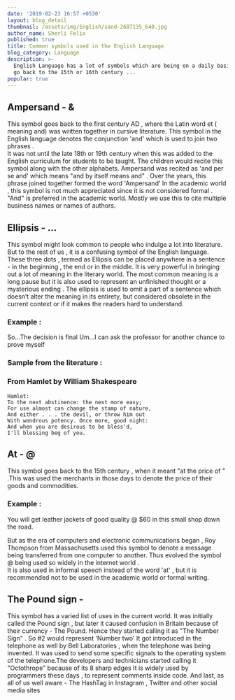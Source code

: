 ```yaml
---
date: '2019-02-23 16:57 +0530'
layout: blog_detail
thumbnail: /assets/img/English/sand-2687135_640.jpg
author_name: Sherli Felix
published: true
title: Common symbols used in the English Language
blog_category: Language
description: >-
  English Language has a lot of symbols which are being on a daily basis. They
  go back to the 15th or 16th century ...
popular: true
---
```


## Ampersand - &

This symbol goes back to the first century AD , where the Latin word et ( meaning and) was
written together in cursive literature. This symbol in the English language denotes the conjunction 'and' which is used to join two phrases .  
It was not until the late 18th or 19th century when this was added to the English curriculum for students to be taught.
The children would recite this symbol along with the other alphabets. Ampersand was recited as 'and per se and' which means "and by itself means and" . Over the years, this phrase joined together formed the word 'Ampersand'
In the academic world , this symbol is not much appreciated since it is not considered formal . "And" is preferred in the academic world. Mostly we use this to cite multiple business names or names of authors.

## Ellipsis - …

This symbol might look common to people who indulge a lot into literature. But to the rest of us , it is a confusing symbol of the English language.
These three dots , termed as Ellipsis can be placed anywhere in a sentence - in the beginning , the end or in the middle. It is very powerful in bringing out a lot of meaning in the literary world. The most common meaning is a long pause but it is also used to represent an unfinished thought or a mysterious ending . The ellipsis is used to omit a part of a sentence which doesn’t alter the meaning in its entirety, but considered obsolete in the current context or if it makes the readers hard to understand.

### Example :

So…The decision is final
Um…I can ask the professor for another chance to prove myself

### Sample from the literature :

### From Hamlet by William Shakespeare

    Hamlet:
    To the next abstinence: the next more easy;
    For use almost can change the stamp of nature,
    And either . . . the devil, or throw him out
    With wondrous potency. Once more, good night:
    And when you are desirous to be bless'd,
    I'll blessing beg of you.

## At - @

This symbol goes back to the 15th century , when it meant "at the price of " .This was used the merchants in those days to denote the price of their goods and commodities.

### Example :

You will get leather jackets of good quality @ \$60 in this small shop down the road.

But as the era of computers and electronic communications began , Roy Thompson from Massachusetts used this symbol to denote a message being transferred from one computer to another.
Thus evolved the symbol @ being used so widely in the internet world .  
It is also used in informal speech instead of the word 'at' , but it is recommended not to be used in the academic world or formal writing.

## The Pound sign -

This symbol has a varied list of uses in the current world.
It was initially called the Pound sign , but later it caused confusion in Britain because of their currency - The Pound. Hence they started calling it as "The Number Sign" . So #2 would represent 'Number two'
It got introduced in the telephone as well by Bell Laboratories , when the telephone was being invented. It was used to send some specific signals to the operating system of the telephone.The developers and technicians started calling it "Octothrope" because of its 8 sharp edges
It is widely used by programmers these days , to represent comments inside code. And last, as all of us well aware - The HashTag in Instagram , Twitter and other social media sites
